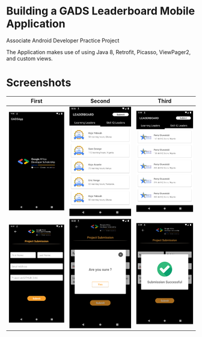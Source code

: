 # Building a GADS Leaderboard Mobile Application

Associate Android Developer Practice Project

The Application makes use of using Java 8, Retrofit, Picasso, ViewPager2, and custom views.

# Screenshots 

First  | Second  | Third 
------------ | ------------- | ------------- 
![Image of Gad](https://github.com/iOufakir/GADS-AndroidApp/blob/master/Samples/Screenshot_1599163375.png) | ![Image of Gad](https://github.com/iOufakir/GADS-AndroidApp/blob/master/Samples/Screenshot_1599163010.png) | ![Image of Gad](https://github.com/iOufakir/GADS-AndroidApp/blob/master/Samples/Screenshot_1599163017.png)
![Image of Gad](https://github.com/iOufakir/GADS-AndroidApp/blob/master/Samples/Screenshot_1599163024.png) | ![Image of Gad](https://github.com/iOufakir/GADS-AndroidApp/blob/master/Samples/Screenshot_1599163089.png) | ![Image of Gad](https://github.com/iOufakir/GADS-AndroidApp/blob/master/Samples/Screenshot_1599163097.png)
